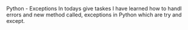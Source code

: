 Python - Exceptions
In todays give taskes I have learned how to handl errors and new method called, exceptions in Python which are try and except.
